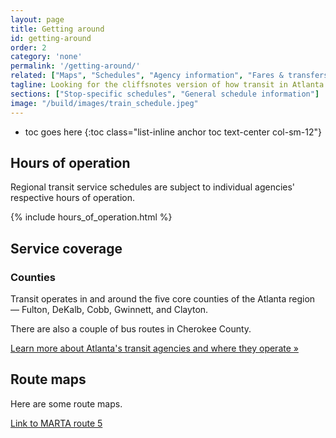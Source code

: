 ```yaml
---
layout: page
title: Getting around
id: getting-around
order: 2
category: 'none'
permalink: '/getting-around/'
related: ["Maps", "Schedules", "Agency information", "Fares & transfers"]
tagline: Looking for the cliffsnotes version of how transit in Atlanta works?  You've come to the right place.
sections: ["Stop-specific schedules", "General schedule information"]
image: "/build/images/train_schedule.jpeg"
---
```


* toc goes here
{:toc class="list-inline anchor toc text-center col-sm-12"}



## Hours of operation

Regional transit service schedules are subject to individual agencies' respective hours of operation.

{% include hours_of_operation.html %}

## Service coverage

### Counties

Transit operates in and around the five core counties of the Atlanta region — Fulton, DeKalb, Cobb, Gwinnett, and Clayton.

There are also a couple of bus routes in Cherokee County.

[Learn more about Atlanta's transit agencies and where they operate »](/agencies)



## Route maps

Here are some route maps.

[Link to MARTA route 5](http://www.itsmarta.com/uploadedfiles/Schedules_And_Maps/Bus_Schedules_or_Routes/pdf/5.pdf)

